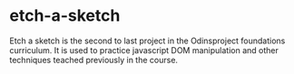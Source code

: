 # etch-a-sketch
Etch a sketch is the second to last project in the Odinsproject foundations curriculum.
It is used to practice javascript DOM manipulation and other techniques teached previously in the course.